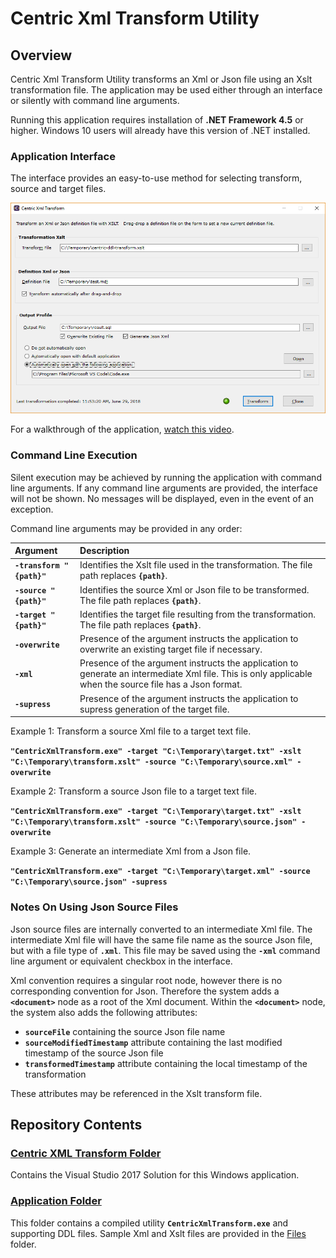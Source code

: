# Centric Xml Transform Utility
## Overview
Centric Xml Transform Utility transforms an Xml or Json file using an Xslt transformation file. The application may be used either through an interface or silently with command line arguments.

Running this application requires installation of **.NET Framework 4.5** or higher.  Windows 10 users will already have this version of .NET installed.

### Application Interface
The interface provides an easy-to-use method for selecting transform, source and target files.

![alt text](https://github.com/centricconsulting/xml-transform-app/blob/master/Application/Files/screenshot.png "Centric Xml Transform Interface")

For a walkthrough of the application, [watch this video](https://youtu.be/qDaesrvaqrM).

### Command Line Execution
Silent execution may be achieved by running the application with command line arguments.  If any command line arguments are provided, the interface will not be shown. No messages will be displayed, even in the event of an exception.

Command line arguments may be provided in any order:

Argument                  |  Description
:-------------------------|:---------------
**`-transform "{path}"`** | Identifies the Xslt file used in the transformation.  The file path replaces **`{path}`**.
**`-source "{path}"`**    | Identifies the source Xml or Json file to be transformed.  The file path replaces **`{path}`**.
**`-target "{path}"`**    | Identifies the target file resulting from the transformation.  The file path replaces **`{path}`**.
**`-overwrite`**          | Presence of the argument instructs the application to overwrite an existing target file if necessary.
**`-xml`**                | Presence of the argument instructs the application to generate an intermediate Xml file.  This is only applicable when the source file has a Json format.
**`-supress`**            | Presence of the argument instructs the application to supress generation of the target file.

Example 1: Transform a source Xml file to a target text file.

**```"CentricXmlTransform.exe" -target "C:\Temporary\target.txt" -xslt "C:\Temporary\transform.xslt" -source "C:\Temporary\source.xml" -overwrite```**

Example 2: Transform a source Json file to a target text file.

**```"CentricXmlTransform.exe" -target "C:\Temporary\target.txt" -xslt "C:\Temporary\transform.xslt" -source "C:\Temporary\source.json" -overwrite```**

Example 3: Generate an intermediate Xml from a Json file.

**```"CentricXmlTransform.exe" -target "C:\Temporary\target.xml" -source "C:\Temporary\source.json" -supress```**

### Notes On Using Json Source Files
Json source files are internally converted to an intermediate Xml file. The intermediate Xml file will have the same file name as the source Json file, but with a file type of **`.xml`**.  This file may be saved using the **`-xml`** command line argument or equivalent checkbox in the interface.

Xml convention requires a singular root node, however there is no corresponding convention for Json.  Therefore the system adds a **`<document>`** node as a root of the Xml document.  Within the **`<document>`** node, the system also adds the following attributes: 

* **`sourceFile`** containing the source Json file name
* **`sourceModifiedTimestamp`** attribute containing the last modified timestamp of the source Json file
* **`transformedTimestamp`** attribute containing the local timestamp of the transformation


These attributes may be referenced in the Xslt transform file.

## Repository Contents
### [Centric XML Transform Folder](https://github.com/centricconsulting/xml-transform-app/tree/master/Centric%20Xml%20Transform)
Contains the Visual Studio 2017 Solution for this Windows application.

### [Application Folder](https://github.com/centricconsulting/xml-transform-app/tree/master/Application)
This folder contains a compiled utility **`CentricXmlTransform.exe`** and supporting DDL files.  Sample Xml and Xslt files are provided in the [Files](https://github.com/centricconsulting/xml-transform-app/tree/master/Application/Files) folder.